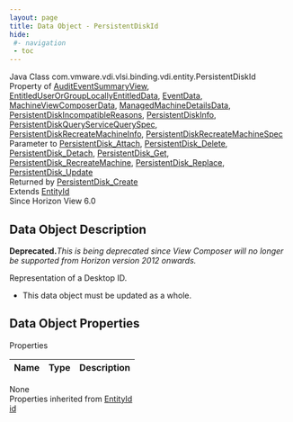 ```yaml
---
layout: page
title: Data Object - PersistentDiskId
hide:
 #- navigation
 - toc
---
```


  
  
  



Java Class
    com.vmware.vdi.vlsi.binding.vdi.entity.PersistentDiskId  
Property of
     [AuditEventSummaryView](vdi.infrastructure.AuditEvent.AuditEventSummaryView.md#field_detail), [EntitledUserOrGroupLocallyEntitledData](vdi.users.EntitledUserOrGroup.LocallyEntitledData.md#field_detail), [EventData](vdi.infrastructure.EventDatabase.EventData.md#field_detail), [MachineViewComposerData](vdi.resources.Machine.ViewComposerData.md#field_detail), [ManagedMachineDetailsData](vdi.resources.Machine.ManagedMachineDetailsData.md#field_detail), [PersistentDiskIncompatibleReasons](vdi.resources.PersistentDisk.PersistentDiskIncompatibleReasons.md#field_detail), [PersistentDiskInfo](vdi.resources.PersistentDisk.PersistentDiskInfo.md#field_detail), [PersistentDiskQueryServiceQuerySpec](vdi.resources.PersistentDiskQueryService.QuerySpec.md#field_detail), [PersistentDiskRecreateMachineInfo](vdi.resources.PersistentDisk.PersistentDiskRecreateMachineInfo.md#field_detail), [PersistentDiskRecreateMachineSpec](vdi.resources.PersistentDisk.RecreateMachineSpec.md#field_detail)  
Parameter to
     [PersistentDisk_Attach](vdi.resources.PersistentDisk.md#attach), [PersistentDisk_Delete](vdi.resources.PersistentDisk.md#delete), [PersistentDisk_Detach](vdi.resources.PersistentDisk.md#detach), [PersistentDisk_Get](vdi.resources.PersistentDisk.md#get), [PersistentDisk_RecreateMachine](vdi.resources.PersistentDisk.md#recreateMachine), [PersistentDisk_Replace](vdi.resources.PersistentDisk.md#replace), [PersistentDisk_Update](vdi.resources.PersistentDisk.md#update)  
Returned by
     [PersistentDisk_Create](vdi.resources.PersistentDisk.md#create)  
Extends
     [EntityId](vdi.EntityId.md)  
Since 
    Horizon View 6.0

## Data Object Description 

**Deprecated.**_This is being deprecated since View Composer will no longer be supported from Horizon version 2012 onwards._

Representation of a Desktop ID. 

  * This data object must be updated as a whole.



## Data Object Properties

Properties

Name |  Type |  Description   
---|---|---  
None  
Properties inherited from [EntityId](vdi.EntityId.md)  
[id](vdi.EntityId.md#id)  
  
  
 
  
  

